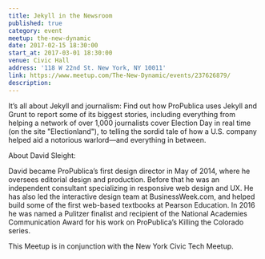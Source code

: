 ```yaml
---
title: Jekyll in the Newsroom
published: true
category: event
meetup: the-new-dynamic
date: 2017-02-15 18:30:00
start_at: 2017-03-01 18:30:00
venue: Civic Hall
address: '118 W 22nd St. New York, NY 10011'
link: https://www.meetup.com/The-New-Dynamic/events/237626879/
description:
---
```

It’s all about Jekyll and journalism: Find out how ProPublica uses Jekyll and Grunt to report some of its biggest stories, including everything from helping a network of over 1,000 journalists cover Election Day in real time (on the site "Electionland"), to telling the sordid tale of how a U.S. company helped aid a notorious warlord—and everything in between.

About David Sleight:

David became ProPublica’s first design director in May of 2014, where he oversees editorial design and production. Before that he was an independent consultant specializing in responsive web design and UX. He has also led the interactive design team at BusinessWeek.com, and helped build some of the first web-based textbooks at Pearson Education. In 2016 he was named a Pulitzer finalist and recipient of the National Academies Communication Award for his work on ProPublica’s Killing the Colorado series.  



This Meetup is in conjunction with the New York Civic Tech Meetup.

